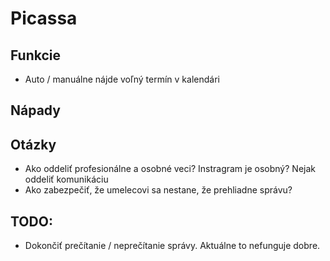 # Picassa

## Funkcie

- Auto / manuálne nájde voľný termín v kalendári

## Nápady

## Otázky
- Ako oddeliť profesionálne a osobné veci? Instragram je osobný? Nejak oddeliť komunikáciu
- Ako zabezpečiť, že umelecovi sa nestane, že prehliadne správu?

## TODO:
- Dokončiť prečítanie / neprečítanie správy. Aktuálne to nefunguje dobre.